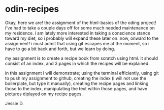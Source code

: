 # odin-recipes

Okay, here we are! the assignment of the html-basics of the oding project!
i've had to take a couple days off for some much needed maintenance on my residence.
i am lately more interested in taking a conscience stance toward my diet, so i probably will expand these later on.
now, onward to the assignment!
i must admit that using git escapes me at the moment, so i have to go a bit back and forth, but we learn by doing.

my assignment is to create a recipe book from scratch using html.
it should consist of an index, and 3 pages in which the recipes will be explained.

in this assignment i will demonstrate; using the terminal efficiently, using git to push my assignment to github, creating the index (i will not use the boilerplate, but type it manually), creating 
the recipe pages and linking those to the index, manipulating the text within those pages, and have pictures diplayed on my recipe pages.

Jessie D.

